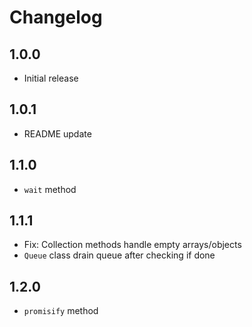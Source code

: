 # Changelog

## 1.0.0

* Initial release

## 1.0.1

* README update

## 1.1.0

* `wait` method

## 1.1.1

* Fix: Collection methods handle empty arrays/objects
* `Queue` class drain queue after checking if done

## 1.2.0

* `promisify` method
